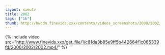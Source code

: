 ```yaml
--- 
layout: sieutv
title: 2002
tags: ["1k"]
thumb: http://hwcdn.finevids.xxx/contents/videos_screenshots/2000/2002/preview.mp4.jpg
---
```

{% include video src="http://www.finevids.xxx/get_file/1/c81da3b85e9ff5b442664f1c085339fd/2000/2002/2002.mp4/" %} 
